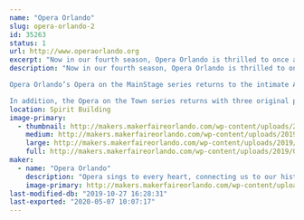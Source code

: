 ```yaml
---
name: "Opera Orlando"
slug: opera-orlando-2
id: 35263
status: 1
url: http://www.operaorlando.org
excerpt: "Now in our fourth season, Opera Orlando is thrilled to once again partner with Maker Faire Orlando for a weekend of making music.  Join us Saturday and Sunday for performances featuring our extraordinarily talented local artists and youth company."
description: "Now in our fourth season, Opera Orlando is thrilled to once again partner with Maker Faire Orlando for a weekend of making music.  Join us in the Dark Side Saturday and Sunday for performances featuring our extraordinarily talented local artists and youth company as we bring you opera favorites and a preview of our upcoming season.

Opera Orlando’s Opera on the MainStage series returns to the intimate Alexis &amp; Jim Pugh Theater for their 2019–20 season. Enjoy three original productions featuring outstanding voices, stunning visuals, and musicians from the Orlando Philharmonic Orchestra. It is a season of laughter and heart with The Marriage of Figaro in November, the Florida premiere of All is Calm in December, and The Daughter of the Regiment in March. 

In addition, the Opera on the Town series returns with three original productions throughout the City Beautiful and beyond.  This season brings adventure, activism, and generosity with Amahl and the Night Visitors in December, The Girl of the Golden West in February, and The Very Last Green Thing in May."
location: Spirit Building
image-primary:
  - thumbnail: http://makers.makerfaireorlando.com/wp-content/uploads/2019/07/2019-20-SEASON_Facebook-Cover-Photo-05-150x150.jpg
    medium: http://makers.makerfaireorlando.com/wp-content/uploads/2019/07/2019-20-SEASON_Facebook-Cover-Photo-05-300x167.jpg
    large: http://makers.makerfaireorlando.com/wp-content/uploads/2019/07/2019-20-SEASON_Facebook-Cover-Photo-05-1024x571.jpg
    full: http://makers.makerfaireorlando.com/wp-content/uploads/2019/07/2019-20-SEASON_Facebook-Cover-Photo-05.jpg
maker:
  - name: "Opera Orlando"
    description: "Opera sings to every heart, connecting us to our history, to our humanity, and to our community. It is Opera Orlando’s privilege and responsibility to carry on opera’s legacy by sharing emotionally compelling and unique stories. We strive to introduce audiences new and old to the beauty and splendor of the greatest of all art forms."
    image-primary: http://makers.makerfaireorlando.com/wp-content/uploads/2018/08/09CABE7C-49FA-4258-8651-5AFEBA1031DD.jpeg
last-modified-db: "2019-10-27 16:28:31"
last-exported: "2020-05-07 10:07:17"
---
```

